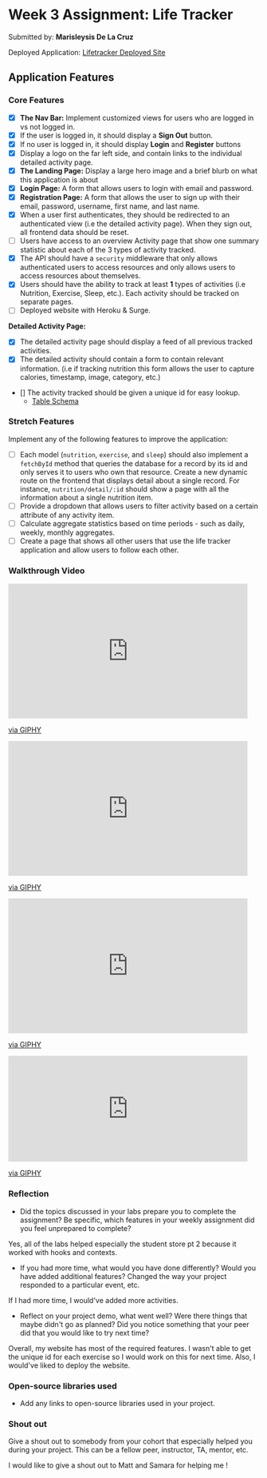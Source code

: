 # Week 3 Assignment: Life Tracker

Submitted by: **Marisleysis De La Cruz**

Deployed Application: [Lifetracker Deployed Site](ADD_LINK_HERE)

## Application Features

### Core Features

- [X] **The Nav Bar:** Implement customized views for users who are logged in vs not logged in.
- [X] If the user is logged in, it should display a **Sign Out** button. 
- [X] If no user is logged in, it should display **Login** and **Register** buttons
- [X] Display a logo on the far left side, and contain links to the individual detailed activity page. 
- [X] **The Landing Page:** Display a large hero image and a brief blurb on what this application is about
- [X] **Login Page:** A form that allows users to login with email and password.
- [X] **Registration Page:** A form that allows the user to sign up with their email, password, username, first name, and last name.
- [X] When a user first authenticates, they should be redirected to an authenticated view (i.e the detailed activity page). When they sign out, all frontend data should be reset.
- [ ] Users have access to an overview Activity page that show one summary statistic about each of the 3 types of activity tracked.
- [X] The API should have a `security` middleware that only allows authenticated users to access resources and only allows users to access resources about themselves. 
- [X] Users should have the ability to track at least **1** types of activities (i.e Nutrition, Exercise, Sleep, etc.). Each activity should be tracked on separate pages.
- [ ] Deployed website with Heroku & Surge. 

**Detailed Activity Page:**
- [X] The detailed activity page should display a feed of all previous tracked activities.
- [X] The detailed activity should contain a form to contain relevant information. (i.e if tracking nutrition this form allows the user to capture calories, timestamp, image, category, etc.) 
- [] The activity tracked should be given a unique id for easy lookup.
  * [Table Schema](./tracker_api/life-tracker-schema.sql) 



### Stretch Features

Implement any of the following features to improve the application:
- [ ] Each model (`nutrition`, `exercise`, and `sleep`) should also implement a `fetchById` method that queries the database for a record by its id and only serves it to users who own that resource. Create a new dynamic route on the frontend that displays detail about a single record. For instance, `nutrition/detail/:id` should show a page with all the information about a single nutrition item.
- [ ] Provide a dropdown that allows users to filter activity based on a certain attribute of any activity item.
- [ ] Calculate aggregate statistics based on time periods - such as daily, weekly, monthly aggregates.
- [ ] Create a page that shows all other users that use the life tracker application and allow users to follow each other.

### Walkthrough Video

<iframe src="https://giphy.com/embed/FYNxUTWbNsFwclJs4J" width="480" height="270" frameBorder="0" class="giphy-embed" allowFullScreen></iframe><p><a href="https://giphy.com/gifs/FYNxUTWbNsFwclJs4J">via GIPHY</a></p>

<iframe src="https://giphy.com/embed/OVzXhOKIxjJNlwA3s9" width="480" height="270" frameBorder="0" class="giphy-embed" allowFullScreen></iframe><p><a href="https://giphy.com/gifs/OVzXhOKIxjJNlwA3s9">via GIPHY</a></p>

<iframe src="https://giphy.com/embed/FvB16e0A4HJGFnu1wx" width="480" height="270" frameBorder="0" class="giphy-embed" allowFullScreen></iframe><p><a href="https://giphy.com/gifs/FvB16e0A4HJGFnu1wx">via GIPHY</a></p>

<iframe src="https://giphy.com/embed/MdBKszQznGo3jxtM4J" width="480" height="212" frameBorder="0" class="giphy-embed" allowFullScreen></iframe><p><a href="https://giphy.com/gifs/MdBKszQznGo3jxtM4J">via GIPHY</a></p>



### Reflection

* Did the topics discussed in your labs prepare you to complete the assignment? Be specific, which features in your weekly assignment did you feel unprepared to complete?

Yes, all of the labs helped especially the student store pt 2 because it worked with hooks and contexts.


* If you had more time, what would you have done differently? Would you have added additional features? Changed the way your project responded to a particular event, etc.
  
If I had more time, I would've added more activities.

* Reflect on your project demo, what went well? Were there things that maybe didn't go as planned? Did you notice something that your peer did that you would like to try next time?

Overall, my website has most of the required features. I wasn't able to get the unique id for each exercise so I would work on this for next time. Also, I would've liked to deploy the website. 

### Open-source libraries used

- Add any links to open-source libraries used in your project.


### Shout out

Give a shout out to somebody from your cohort that especially helped you during your project. This can be a fellow peer, instructor, TA, mentor, etc.

I would like to give a shout out to Matt and Samara for helping me ! 